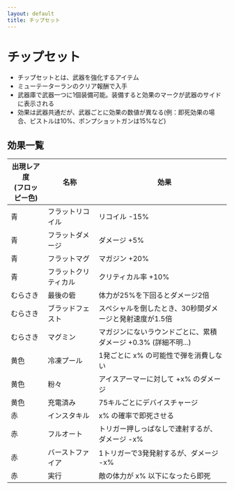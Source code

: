 ```yaml
---
layout: default
title: チップセット
---
```


# チップセット

- チップセットとは、武器を強化するアイテム
- ミューテーターランのクリア報酬で入手
- 武器庫で武器一つに1個装備可能。装備すると効果のマークが武器のサイドに表示される
- 効果は武器共通だが、武器ごとに効果の数値が異なる(例：即死効果の場合、ピストルは10%、ポンプショットガンは15%など)


## 効果一覧

| 出現レア度<br>(フロッピー色) | 名称 |　効果|
|----|----|----|
| 青 | フラットリコイル | リコイル -15% |
| 青 | フラットダメージ | ダメージ +5% |
| 青 | フラットマグ | マガジン +20% |
| 青 | フラットクリティカル | クリティカル率 +10% |
| むらさき | 最後の砦 | 体力が25%を下回るとダメージ2倍 |
| むらさき | ブラッドフェスト | スペシャルを倒したとき、30秒間ダメージと発射速度が1.5倍 |
| むらさき | マグミン | マガジンにないラウンドごとに、累積ダメージ +0.3% (詳細不明...) |
| 黄色 | 冷凍プール | 1発ごとに x% の可能性で弾を消費しない |
| 黄色 | 粉々 | アイスアーマーに対して +x% のダメージ |
| 黄色 | 充電済み | 75キルごとにデバイスチャージ |
| 赤 | インスタキル | x% の確率で即死させる |
| 赤 | フルオート | トリガー押しっぱなしで連射するが、ダメージ -x% |
| 赤 | バーストファイア | 1トリガーで3発発射するが、ダメージ -x% |
| 赤 | 実行 | 敵の体力が x% 以下になったら即死 |
